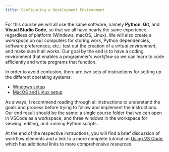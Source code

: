 ```yaml
---
title: Configuring a Development Environment
---
```


For this course we will all use the same software, namely **Python**,
**Git**, and **Visual Studio Code**, so that we all have nearly the same
experience, regardless of platform (Windows, macOS, Linux). We will also
create a *workspace* on our computers for storing work, Python dependencies,
software preferences, etc.; test out the creation of a *virtual environment*;
and make sure it all works. Our goal by the end is to have a coding environment
that enables a programmer's *workflow* so we can learn to code efficiently
and write programs that function.

In order to avoid confusion, there are two sets of instructions for setting
up the different operating systems:

- [Windows setup](environment-setup_maclinux.html)
- [MacOS and Linux setup](environment-setup_win.html)

As always, I recommend reading through all instructions to understand the
goals and process before trying to follow and implement the instructions. Our
end result should be the same: a single course folder that we can open
in VSCode as a workspace, and three windows in the workspace for viewing,
editing, and running Python scripts.

At the end of the respective instructions, you will find a brief discussion of
workflow elements and a link to a more complete tutorial on
[Using VS Code](using-vscode.html), which has additional links to more
comprehensive resources.

[python]: https://www.python.org/
[vscode]: https://code.visualstudio.com/
[git]: https://git-scm.com/
[pytest]: https://pytest.org/

